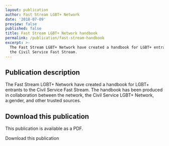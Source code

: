 ```yaml
---
layout: publication
author: Fast Stream LGBT+ Network
date: '2018-07-09'
preview: false
published: false
title: Fast Stream LGBT+ Network handbook
permalink: /publication/fast-stream-handbook
excerpt: >-
  The Fast Stream LGBT+ Network have created a handbook for LGBT+ entrants to
  the Civil Service Fast Stream.
---
```

## Publication description

The Fast Stream LGBT+ Network have created a handbook for LGBT+ entrants to the Civil Service Fast Stream. The handbook has been produced in collaboration between the network, the Civil Service LGBT+ Network, a:gender, and other trusted sources.

## Download this publication

This publication is available as a PDF.

Download this publication